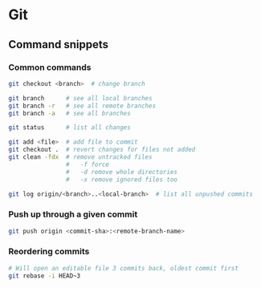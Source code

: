 # Git

## Command snippets

### Common commands

```bash
git checkout <branch>  # change branch

git branch      # see all local branches
git branch -r   # see all remote branches
git branch -a   # see all branches

git status      # list all changes

git add <file>  # add file to commit
git checkout .  # revert changes for files not added
git clean -fdx  # remove untracked files
                #   -f force
                #   -d remove whole directories
                #   -x remove ignored files too

git log origin/<branch>..<local-branch>  # list all unpushed commits
```

### Push up through a given commit

```bash
git push origin <commit-sha>:<remote-branch-name>
```

### Reordering commits

```bash
# Will open an editable file 3 commits back, oldest commit first
git rebase -i HEAD~3
```